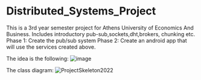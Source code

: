 # Distributed_Systems_Project

This is a 3rd year semester project for Athens University of Economics And Business. 
Includes introductory pub-sub,sockets,dht,brokers, chunking etc. 
Phase 1: Create the pub/sub system 
Phase 2: Create an android app that will use the services created above.





The idea is the following: 
![image](https://user-images.githubusercontent.com/83087431/163029057-25537434-6e3c-4f19-af4f-2e512d87facd.png)





The class diagram: 
![ProjectSkeleton2022](https://user-images.githubusercontent.com/83087431/163029181-81d7baf4-7f15-4029-9b53-f07ea6ddf30a.png)
